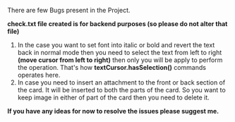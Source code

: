 There are few Bugs present in the Project.

**check.txt file created is for backend purposes (so please do not alter that file)**
1. In the case you want to set font into italic or bold and revert the text back in normal mode then you need to select the text from left to right **(move cursor from left to right)** then only you will be apply
   to perform the operation. That's how **textCursor.hasSelection()** commands operates here.
2. In case you need to insert an attachment to the front or back section of the card. It will be inserted to both the parts of the card. So you want to keep image in either of part of the card then you need to
   delete it.

**If you have any ideas for now to resolve the issues please suggest me.**
